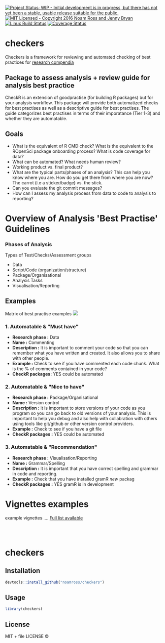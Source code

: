 
[![Project Status: WIP - Initial development is in progress, but there has not yet been a stable, usable release suitable for the public.](http://www.repostatus.org/badges/latest/wip.svg)](http://www.repostatus.org/#wip) [![MIT Licensed - Copyright 2016 Noam Ross and Jenny Bryan](https://img.shields.io/badge/license-MIT-blue.svg)](https://badges.mit-license.org/) [![Linux Build Status](https://travis-ci.org/noamross/checkers.svg?branch=master)](https://travis-ci.org/noamross/checkers) [![Coverage Status](https://img.shields.io/codecov/c/github/ropenscilabs/checkers/master.svg)](https://codecov.io/github/ropenscilabs/checkers?branch=master)

checkers
========

Checkers is a framework for reviewing and automated checking of best practices for [research compendia](https://github.com/ropensci/rrrpkg)

## Package to assess analysis + review guide for analysis best practice
 
CheckR is an extension of goodpractise (for building R packages) but for your analysis workflow. This package will provide both automatized checks for best practises as well as a descriptive guide for best practises. The guide categorizes best practises in terms of their imporatance (Tier 1-3) and whether they are automatable.


Goals
-----
-   What is the equivalent of R CMD check? What is the equivalent to the ROpenSci package onboarding process? What is code coverage for data?
-   What can be automated? What needs human review?
-   Working product vs. final product?
-   What are the typical parts/phases of an analysis? This can help you know where you are. How do you get there from where you are now? The carrot (i.e a sticker/badge) vs. the stick.
-   Can you evaluate the git commit messages?
-   How can I assess my analysis process from data to code to analysis to reporting?

# Overview of Analysis 'Best Practise' Guidelines
 
### Phases of Analysis
 
Types of Test/Checks/Assessment groups
 
* Data
* Script/Code (organization/structure)
* Package/Organisational
* Analysis Tasks
* Visualisation/Reporting
 
## Examples
 
Matrix of best practise examples
![](https://github.com/ropenscilabs/checkers/blob/master/figs/compendium.png)
 
### 1. **Automatable & "Must have"**
- **Research phase :** Data
- **Name :** Commenting
- **Description :** It is important to comment your code so that you can remember what you have written and created. It also allows you to share with other people.
- **Example :** Check to see if you have commented each code chunk. What is the % of comments contained in your code?
- **CheckR packages:** YES could be automated
 
### 2.  **Automatable & "Nice to have"**
 
- **Research phase :** Package/Organisational     
- **Name :** Version control    
- **Description :** It is important to store versions of your code as you program so you can go back to old versions of your analysis. This is important to help you debug and also help with collabration with others using tools like git/github or other version control providers.    
- **Example :** Check to see if you have a git file    
- **CheckR packages :** YES could be automated
 
### 3.  **Automatable & "Recommendation"**
 
- **Research phase :** Visualisation/Reporting   
- **Name :** Grammar/Spelling    
- **Description :** It is important that you have correct spelling and grammar in code and reporting.     
- **Example :** Check that you have installed gramR *new* packag     
- **CheckR packages :** YES gramR is in development
 
# Vignettes examples
 
example vignettes ....
[Full list available](https://docs.google.com/document/d/1OYcWJUk-MiM2C1TIHB1Rn6rXoF5fHwRX-7_C12Blx8g/edit#)
 
<br><br>

# checkers

Installation
------------

``` r
devtools::install_github("noamross/checkers")
```

Usage
-----

``` r
library(checkers)
```

License
-------

MIT + file LICENSE ©
